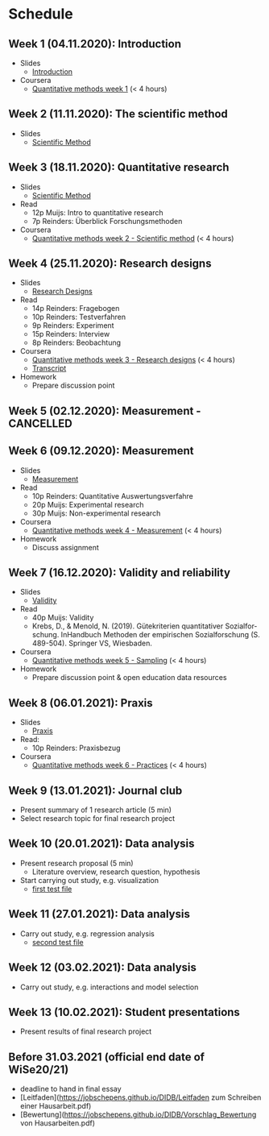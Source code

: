 # Schedule

## Week  1 (04.11.2020): Introduction 

- Slides
	- [Introduction](https://jobschepens.github.io/DIDB/slides/w1-intro/w1-intro.html)
- Coursera
	- [Quantitative methods week 1](https://www.coursera.org/learn/quantitative-methods) (< 4 hours)
	
## Week  2 (11.11.2020): The scientific method 

- Slides
	- [Scientific Method](https://jobschepens.github.io/DIDB/slides/w2/w2-discussion.html)

## Week  3 (18.11.2020): Quantitative research

- Slides
	- [Scientific Method](https://jobschepens.github.io/DIDB/slides/w3/w3.html)
- Read
	- 12p Muijs: Intro to quantitative research
	- 7p Reinders: Überblick Forschungsmethoden
- Coursera
	- [Quantitative methods week 2 - Scientific method](https://www.coursera.org/learn/quantitative-methods) (< 4 hours)

## Week  4 (25.11.2020): Research designs

- Slides
	- [Research Designs](https://jobschepens.github.io/DIDB/slides/w4/w4.html)
- Read
	- 14p Reinders: Fragebogen 
	- 10p Reinders: Testverfahren
	- 9p Reinders: Experiment 
	- 15p Reinders: Interview
	- 8p Reinders: Beobachtung
- Coursera
	- [Quantitative methods week 3 - Research designs](https://www.coursera.org/learn/quantitative-methods) (< 4 hours)
	- [Transcript](https://jobschepens.github.io/DIDB/3_Research_Designs.pdf)
- Homework
	- Prepare discussion point

## Week  5 (02.12.2020): Measurement - CANCELLED


## Week  6 (09.12.2020): Measurement

- Slides
	- [Measurement](https://jobschepens.github.io/DIDB/slides/w6/w6.html)
- Read
	- 10p Reinders: Quantitative Auswertungsverfahre
	- 20p Muijs: Experimental research
	- 30p Muijs: Non-experimental research
- Coursera
	- [Quantitative methods week 4 - Measurement](https://www.coursera.org/learn/quantitative-methods) (< 4 hours)
- Homework
	- Discuss assignment


## Week  7 (16.12.2020): Validity and reliability 

- Slides
	- [Validity](https://jobschepens.github.io/DIDB/slides/w7/w7.html)
- Read 
	- 40p Muijs: Validity
	- Krebs, D., & Menold, N. (2019). Gütekriterien quantitativer Sozialfor-schung. InHandbuch Methoden der empirischen Sozialforschung (S. 489-504). Springer VS, Wiesbaden.
- Coursera
	- [Quantitative methods week 5 - Sampling](https://www.coursera.org/learn/quantitative-methods) (< 4 hours)
- Homework
	- Prepare discussion point & open education data resources


## Week  8 (06.01.2021): Praxis

- Slides
	- [Praxis](https://jobschepens.github.io/DIDB/slides/w8/w8.html)
- Read:
	- 10p Reinders: Praxisbezug 
- Coursera
	- [Quantitative methods week 6 - Practices](https://www.coursera.org/learn/quantitative-methods) (< 4 hours)


## Week  9 (13.01.2021): Journal club

- Present summary of 1 research article (5 min)
- Select research topic for final research project


## Week 10 (20.01.2021): Data analysis

- Present research proposal (5 min)
	- Literature overview, research question, hypothesis
- Start carrying out study, e.g. visualization
	- [first test file](https://jobschepens.github.io/DIDB/rproject/test.R)


## Week 11 (27.01.2021): Data analysis

- Carry out study, e.g. regression analysis
	- [second test file](https://jobschepens.github.io/DIDB/rproject/test2.Rmd)


## Week 12 (03.02.2021): Data analysis

- Carry out study, e.g. interactions and model selection


## Week 13 (10.02.2021): Student presentations

- Present results of final research project


## Before 31.03.2021 (official end date of WiSe20/21)

- deadline to hand in final essay
- [Leitfaden](https://jobschepens.github.io/DIDB/Leitfaden zum Schreiben einer Hausarbeit.pdf)
- [Bewertung](https://jobschepens.github.io/DIDB/Vorschlag_Bewertung von Hausarbeiten.pdf)